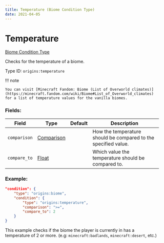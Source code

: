 ```yaml
---
title: Temperature (Biome Condition Type)
date: 2021-04-05
---
```


# Temperature

[Biome Condition Type](../biome_condition_types.md)

Checks for the temperature of a biome.

Type ID: `origins:temperature`

!!! note

    You can visit [Minecraft Fandom: Biome (List of Overworld climates)](https://minecraft.fandom.com/wiki/Biome#List_of_Overworld_climates) for a list of temperature values for the vanilla biomes.

### Fields:

Field  | Type | Default | Description
-------|------|---------|-------------
`comparison` | [Comparison](../data_types/comparison.md) | | How the temperature should be compared to the specified value.
`compare_to` | [Float](../data_types/float.md) | | Which value the temperature should be compared to.

### Example:
```json
"condition": {
    "type": "origins:biome",
    "condition": {
        "type": "origins:temperature",
        "comparison": ">=",
        "compare_to": 2
    }
}
```
This example checks if the biome the player is currently in has a temperature of 2 or more. (e.g: `minecraft:badlands`, `minecraft:desert`, etc.)
